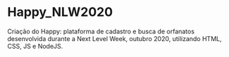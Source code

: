 # Happy_NLW2020
Criação do Happy: plataforma de cadastro e busca de orfanatos desenvolvida durante a Next Level Week, outubro 2020, utilizando HTML, CSS, JS e NodeJS.
